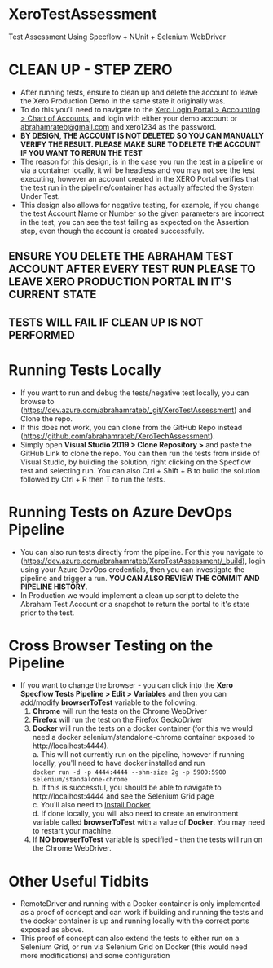 # XeroTestAssessment
Test Assessment Using Specflow + NUnit + Selenium WebDriver

# CLEAN UP - STEP ZERO
- After running tests, ensure to clean up and delete the account to leave the Xero Production Demo in the same state it originally was. 
- To do this you'll need to navigate to the [Xero Login Portal > Accounting > Chart of Accounts](https://go.xero.com/GeneralLedger/ChartOfAccounts.aspx?Start=1&PageSize=200), 
  and login with either your demo account or abrahamrateb@gmail.com and xero1234 as the password. 
- **BY DESIGN, THE ACCOUNT IS NOT DELETED SO YOU CAN MANUALLY VERIFY THE RESULT. PLEASE MAKE SURE TO DELETE THE ACCOUNT IF YOU WANT TO RERUN THE TEST**
- The reason for this design, is in the case you run the test in a pipeline or via a container locally, it wil be headless and you may not see the test executing, however
  an account created in the XERO Portal verifies that the test run in the pipeline/container has actually affected the System Under Test. 
- This design also allows for negative testing, for example, if you change the test Account Name or Number so the given parameters are incorrect in the test, you can see the test
  failing as expected on the Assertion step, even though the account is created successfully. 
## ENSURE YOU DELETE THE ABRAHAM TEST ACCOUNT AFTER EVERY TEST RUN PLEASE TO LEAVE XERO PRODUCTION PORTAL IN IT'S CURRENT STATE
## TESTS WILL FAIL IF CLEAN UP IS NOT PERFORMED

# Running Tests Locally
- If you want to run and debug the tests/negative test locally, you can browse to (https://dev.azure.com/abrahamrateb/_git/XeroTestAssessment) and Clone the repo. 
- If this does not work, you can clone from the GitHub Repo instead (https://github.com/abrahamrateb/XeroTechAssessment). 
- Simply open **Visual Studio 2019 > Clone Repository >** and paste the GitHub Link to clone the repo.
You can then run the tests from inside of Visual Studio, by building the solution, right clicking on the Specflow test and selecting run. 
You can also Ctrl + Shift + B to build the solution followed by Ctrl + R then T to run the tests. 

# Running Tests on Azure DevOps Pipeline
- You can also run tests directly from the pipeline. For this you navigate to (https://dev.azure.com/abrahamrateb/XeroTestAssessment/_build), login using your Azure DevOps credentials,
then you can investigate the pipeline and trigger a run. **YOU CAN ALSO REVIEW THE COMMIT AND PIPELINE HISTORY**.
- In Production we would implement a clean up script to delete the Abraham Test Account or a snapshot to return the portal to it's state prior to the test. 

# Cross Browser Testing on the Pipeline
- If you want to change the browser - you can click into the **Xero Specflow Tests Pipeline > Edit > Variables** and then you can add/modify **browserToTest** variable to the following: 
    1. **Chrome** will run the tests on the Chrome WebDriver
    2. **Firefox** will run the test on the Firefox GeckoDriver
    3. **Docker** will run the tests on a docker container (for this we would need a docker selenium/standalone-chrome container exposed to http://localhost:4444).\
        a. This will not currently run on the pipeline, however if running locally, you'll need to have docker installed and run\
        `docker run -d -p 4444:4444 --shm-size 2g -p 5900:5900 selenium/standalone-chrome`\
        b. If this is successful, you should be able to navigate to http://localhost:4444 and see the Selenium Grid page\
        c. You'll also need to [Install Docker](https://docs.docker.com/docker-for-windows/install/)\
        d. If done locally, you will also need to create an environment variable called **browserToTest** with a value of **Docker**. You may need to restart your machine. 
    4. If **NO browserToTest** variable is specified - then the tests will run on the Chrome WebDriver.

# Other Useful Tidbits
- RemoteDriver and running with a Docker container is only implemented as a proof of concept and can work if building and running the tests and the docker container is up 
  and running locally with the correct ports exposed as above.
- This proof of concept can also extend the tests to either run on a Selenium Grid, or run via Selenium Grid on Docker (this would need more modifications) and some configuration


